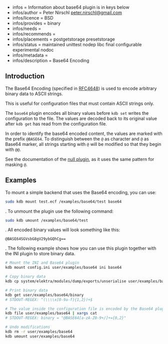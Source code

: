 - infos = Information about base64 plugin is in keys below
- infos/author = Peter Nirschl <peter.nirschl@gmail.com>
- infos/licence = BSD
- infos/provides = binary
- infos/needs =
- infos/recommends =
- infos/placements = postgetstorage presetstorage
- infos/status = maintained unittest nodep libc final configurable experimental nodoc
- infos/metadata =
- infos/description = Base64 Encoding

## Introduction

The Base64 Encoding (specified in [RFC4648](https://www.ietf.org/rfc/rfc4648.txt)) is used to encode arbitrary binary data to ASCII strings.

This is useful for configuration files that must contain ASCII strings only.

The `base64` plugin encodes all binary values before `kdb set` writes the configuration to the file.
The values are decoded back to its original value after `kdb get` has read from the configuration file.

In order to identify the base64 encoded content, the values are marked with the prefix `@BASE64`.
To distinguish between the `@` as character and `@` as Base64 marker, all strings starting with `@` will be modified so that they begin with `@@`.

See the documentation of the [null plugin](../null/), as it uses the same pattern for masking `@`.

## Examples

To mount a simple backend that uses the Base64 encoding, you can use:

```sh
sudo kdb mount test.ecf /examples/base64/test base64
```

. To unmount the plugin use the following command:

```sh
sudo kdb umount /examples/base64/test
```

. All encoded binary values will look something like this:

    @BASE64SGVsbG8gV29ybGQhCg==

. The following example shows how you can use this plugin together with the INI plugin to store binary data.

```sh
# Mount the INI and Base64 plugin
kdb mount config.ini user/examples/base64 ini base64

# Copy binary data
kdb cp system/elektra/modules/dump/exports/unserialise user/examples/base64/binary

# Print binary data
kdb get user/examples/base64/binary
# STDOUT-REGEX: ^(\\\\x[0-9a-f]{1,2})+$

# The value inside the configuration file is encoded by the Base64 plugin
kdb file user/examples/base64 | xargs cat
# STDOUT-REGEX: binary = "@BASE64[a-zA-Z0-9+/]+={0,2}"

# Undo modifications
kdb rm -r user/examples/base64
kdb umount user/examples/base64
```
